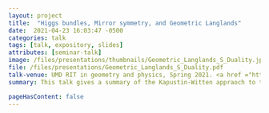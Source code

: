 ```yaml
---
layout: project 
title:  "Higgs bundles, Mirror symmetry, and Geometric Langlands"
date:  2021-04-23 16:03:47 -0500
categories: talk
tags: [talk, expository, slides]
attributes: [seminar-talk]
image: /files/presentations/thumbnails/Geometric_Langlands_S_Duality.jpg
file: /files/presentations/Geometric_Langlands_S_Duality.pdf
talk-venue: UMD RIT in geometry and physics, Spring 2021. <a href ="https://www.youtube.com/watch?v=R8OXUN-ko50">video 1</a>, <a href ="https://www.youtube.com/watch?v=cygqJBf89KI&">video 2</a>
summary: This talk gives a summary of the Kapustin-Witten appraoch to the geometric langlands correspondence. This realizes geometric langlands as a duality between A-branes (langrangian submanifolds) on the moduli space of Higgs bundles with gauge group G, and B-branes (coherent sheaves) on the moduli space of Higgs bundles with the langlands dual gauge group G^L. This flavor of mirror symmetry arises from S-duality of an N=4 supersymmetric 4D gauge theory. On the Higgs bundles side, it comes from T-duality of the Hitchin integrable system.

pageHasContent: false
---  
```




<p style="margin-bottom:100cm;"></p>


<style> .leafy-text { font-size: 14px; color: green; position: relative; display: inline-block;  } .leaf { position: absolute; width: 20px; height: 20px; background-image: url('/assets/images/korok.png'); background-size: cover; } </style>

<div class="leafy-text">   yahaha! <br> <div class="leaf"></div> 

____you found me! </div>

